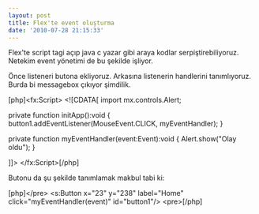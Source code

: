 ```yaml
---
layout: post
title: Flex'te event oluşturma
date: '2010-07-28 21:15:33'
---
```


Flex'te script tagi açıp java c yazar gibi araya kodlar serpiştirebiliyoruz. Netekim event yönetimi de bu şekilde işliyor.

Önce listeneri butona ekliyoruz. Arkasına listenerin handlerini tanımlıyoruz. Burda bi messagebox çıkıyor şimdilik.

[php]&lt;fx:Script&gt;
 &lt;![CDATA[
 import mx.controls.Alert;

 private function initApp():void {
    button1.addEventListener(MouseEvent.CLICK, myEventHandler);
 }

 private function myEventHandler(event:Event):void {
     Alert.show(&quot;Olay oldu&quot;);
 }

 ]]&gt;
 &lt;/fx:Script&gt;[/php]

Butonu da şu şekilde tanımlamak makbul tabi ki:

[php]&lt;/pre&gt;
&lt;s:Button x=&quot;23&quot; y=&quot;238&quot; label=&quot;Home&quot; click=&quot;myEventHandler(event)&quot; id=&quot;button1&quot;/&gt;
&lt;pre&gt;[/php]